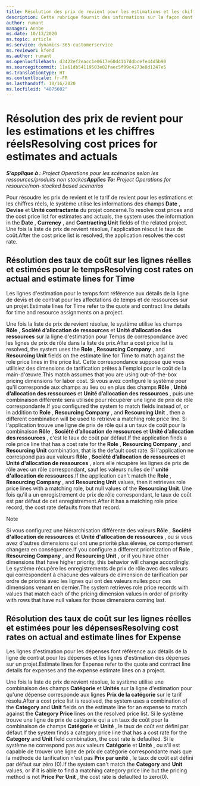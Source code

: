 ```yaml
---
title: Résolution des prix de revient pour les estimations et les chiffres réels
description: Cette rubrique fournit des informations sur la façon dont les prix de revient des estimations et des chiffres réels sont résolus.
author: rumant
manager: Annbe
ms.date: 10/13/2020
ms.topic: article
ms.service: dynamics-365-customerservice
ms.reviewer: kfend
ms.author: rumant
ms.openlocfilehash: d3422ef2eacc1e0617e60d41b7ddbcefe44d5b90
ms.sourcegitcommit: 11a61db54119503e82faec5f99c4273e8d1247e5
ms.translationtype: HT
ms.contentlocale: fr-FR
ms.lasthandoff: 10/16/2020
ms.locfileid: "4075602"
---
```

# <a name="resolving-cost-prices-for-estimates-and-actuals"></a><span data-ttu-id="011b4-103">Résolution des prix de revient pour les estimations et les chiffres réels</span><span class="sxs-lookup"><span data-stu-id="011b4-103">Resolving cost prices for estimates and actuals</span></span>

<span data-ttu-id="011b4-104">_**S’applique à :** Project Operations pour les scénarios selon les ressources/produits non stockés_</span><span class="sxs-lookup"><span data-stu-id="011b4-104">_**Applies To:** Project Operations for resource/non-stocked based scenarios_</span></span>

<span data-ttu-id="011b4-105">Pour résoudre les prix de revient et le tarif de revient pour les estimations et les chiffres réels, le système utilise les informations des champs **Date** , **Devise** et **Unité contractante** du projet concerné.</span><span class="sxs-lookup"><span data-stu-id="011b4-105">To resolve cost prices and the cost price list for estimates and actuals, the system uses the information in the **Date** , **Currency** , and **Contracting Unit** fields of the related project.</span></span> <span data-ttu-id="011b4-106">Une fois la liste de prix de revient résolue, l'application résout le taux de coût.</span><span class="sxs-lookup"><span data-stu-id="011b4-106">After the cost price list is resolved, the application resolves the cost rate.</span></span>

## <a name="resolving-cost-rates-on-actual-and-estimate-lines-for-time"></a><span data-ttu-id="011b4-107">Résolution des taux de coût sur les lignes réelles et estimées pour le temps</span><span class="sxs-lookup"><span data-stu-id="011b4-107">Resolving cost rates on actual and estimate lines for Time</span></span>

<span data-ttu-id="011b4-108">Les lignes d'estimation pour le temps font référence aux détails de la ligne de devis et de contrat pour les affectations de temps et de ressources sur un projet.</span><span class="sxs-lookup"><span data-stu-id="011b4-108">Estimate lines for Time refer to the quote and contract line details for time and resource assignments on a project.</span></span>

<span data-ttu-id="011b4-109">Une fois la liste de prix de revient résolue, le système utilise les champs **Rôle** , **Société d’allocation de ressources** et **Unité d’allocation des ressources** sur la ligne d'estimation pour Temps de correspondance avec les lignes de prix de rôle dans la liste de prix.</span><span class="sxs-lookup"><span data-stu-id="011b4-109">After a cost price list is resolved, the system uses the **Role** , **Resourcing Company** , and **Resourcing Unit** fields on the estimate line for Time to match against the role price lines in the price list.</span></span> <span data-ttu-id="011b4-110">Cette correspondance suppose que vous utilisiez des dimensions de tarification prêtes à l'emploi pour le coût de la main-d'œuvre.</span><span class="sxs-lookup"><span data-stu-id="011b4-110">This match assumes that you are using out-of-the-box pricing dimensions for labor cost.</span></span> <span data-ttu-id="011b4-111">Si vous avez configuré le système pour qu'il corresponde aux champs au lieu ou en plus des champs **Rôle** , **Unité d’allocation des ressources** et **Unité d’allocation des ressources** , puis une combinaison différente sera utilisée pour récupérer une ligne de prix de rôle correspondante.</span><span class="sxs-lookup"><span data-stu-id="011b4-111">If you configured the system to match fields instead of, or in addition to **Role** , **Resourcing Company** , and **Resourcing Unit** , then a different combination will be used to retrieve a matching role price line.</span></span> <span data-ttu-id="011b4-112">Si l'application trouve une ligne de prix de rôle qui a un taux de coût pour la combinaison **Rôle** , **Société d’allocation de ressources** et **Unité d’allocation des ressources** , c'est le taux de coût par défaut.</span><span class="sxs-lookup"><span data-stu-id="011b4-112">If the application finds a role price line that has a cost rate for the **Role** , **Resourcing Company** , and **Resourcing Unit** combination, that is the default cost rate.</span></span> <span data-ttu-id="011b4-113">Si l'application ne correspond pas aux valeurs **Rôle** , **Société d’allocation de ressources** et **Unité d'allocation de ressources** , alors elle récupère les lignes de prix de rôle avec un rôle correspondant, sauf les valeurs nulles de l' **unité d'allocation de ressources**.</span><span class="sxs-lookup"><span data-stu-id="011b4-113">If the application can't match the **Role** , **Resourcing Company** , and **Resourcing Unit** values, then it retrieves role price lines with a matching role, but null values of the **Resourcing Unit**.</span></span> <span data-ttu-id="011b4-114">Une fois qu'il a un enregistrement de prix de rôle correspondant, le taux de coût est par défaut de cet enregistrement.</span><span class="sxs-lookup"><span data-stu-id="011b4-114">After it has a matching role price record, the cost rate defaults from that record.</span></span> 

> [!NOTE]
> <span data-ttu-id="011b4-115">Si vous configurez une hiérarchisation différente des valeurs **Rôle** , **Société d'allocation de ressources** et **Unité d'allocation de ressources** , ou si vous avez d'autres dimensions qui ont une priorité plus élevée, ce comportement changera en conséquence.</span><span class="sxs-lookup"><span data-stu-id="011b4-115">If you configure a different prioritization of **Role** , **Resourcing Company** , and **Resourcing Unit** , or if you have other dimensions that have higher priority, this behavior will change accordingly.</span></span> <span data-ttu-id="011b4-116">Le système récupère les enregistrements de prix de rôle avec des valeurs qui correspondent à chacune des valeurs de dimension de tarification par ordre de priorité avec les lignes qui ont des valeurs nulles pour ces dimensions venant en dernier.</span><span class="sxs-lookup"><span data-stu-id="011b4-116">The system retrieves role price records with values that match each of the pricing dimension values in order of priority with rows that have null values for those dimensions coming last.</span></span>

## <a name="resolving-cost-rates-on-actual-and-estimate-lines-for-expense"></a><span data-ttu-id="011b4-117">Résolution des taux de coût sur les lignes réelles et estimées pour les dépenses</span><span class="sxs-lookup"><span data-stu-id="011b4-117">Resolving cost rates on actual and estimate lines for Expense</span></span>

<span data-ttu-id="011b4-118">Les lignes d'estimation pour les dépenses font référence aux détails de la ligne de contrat pour les dépenses et les lignes d'estimation des dépenses sur un projet.</span><span class="sxs-lookup"><span data-stu-id="011b4-118">Estimate lines for Expense refer to the quote and contract line details for expenses and the expense estimate lines on a project.</span></span>

<span data-ttu-id="011b4-119">Une fois la liste de prix de revient résolue, le système utilise une combinaison des champs **Catégorie** et **Unités** sur la ligne d'estimation pour qu'une dépense corresponde aux lignes **Prix de la catégorie** sur le tarif résolu.</span><span class="sxs-lookup"><span data-stu-id="011b4-119">After a cost price list is resolved, the system uses a combination of the **Category** and **Unit** fields on the estimate line for an expense to match against the **Category Price** lines on the resolved price list.</span></span> <span data-ttu-id="011b4-120">Si le système trouve une ligne de prix de catégorie qui a un taux de coût pour la combinaison de champs **Catégorie** et **Unité** , le taux de coût est défini par défaut.</span><span class="sxs-lookup"><span data-stu-id="011b4-120">If the system finds a category price line that has a cost rate for the **Category** and **Unit** field combination, the cost rate is defaulted.</span></span> <span data-ttu-id="011b4-121">Si le système ne correspond pas aux valeurs **Catégorie** et **Unité** , ou s'il est capable de trouver une ligne de prix de catégorie correspondante mais que la méthode de tarification n'est pas **Prix par unité** , le taux de coût est défini par défaut sur zéro (0).</span><span class="sxs-lookup"><span data-stu-id="011b4-121">If the system can't match the **Category** and **Unit** values, or if it is able to find a matching category price line but the pricing method is not **Price Per Unit** , the cost rate is defaulted to zero(0).</span></span>
